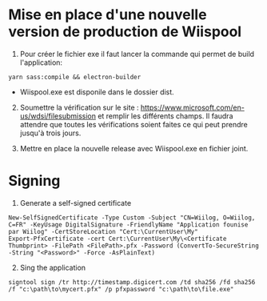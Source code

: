 # Mise en place d'une nouvelle version de production de Wiispool
1. Pour créer le fichier exe il faut lancer la commande qui permet de build l'application: 
  ```
  yarn sass:compile && electron-builder
  ```
  - Wiispool.exe est disponile dans le dossier dist.

2. Soumettre la vérification sur le site : https://www.microsoft.com/en-us/wdsi/filesubmission et remplir les différents champs. Il faudra attendre que toutes les vérifications soient faites ce qui peut prendre jusqu'à trois jours.

3. Mettre en place la nouvelle release avec Wiispool.exe en fichier joint.


# Signing
1. Generate a self-signed certificate
```shell
New-SelfSignedCertificate -Type Custom -Subject "CN=Wiilog, O=Wiilog, C=FR" -KeyUsage DigitalSignature -FriendlyName "Application founise par Wiilog" -CertStoreLocation "Cert:\CurrentUser\My"
Export-PfxCertificate -cert Cert:\CurrentUser\My\<Certificate Thumbprint> -FilePath <FilePath>.pfx -Password (ConvertTo-SecureString -String "<Password>" -Force -AsPlainText)
```

2. Sing the application
```shell
signtool sign /tr http://timestamp.digicert.com /td sha256 /fd sha256 /f "c:\path\to\mycert.pfx" /p pfxpassword "c:\path\to\file.exe"
```
